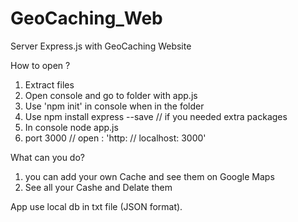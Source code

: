 # GeoCaching_Web
Server Express.js with GeoCaching Website

How to open ? 
1. Extract files
2. Open console and go to folder with app.js
3. Use 'npm init' in console when in the folder
4. Use npm install express --save // ​​if you needed extra packages
5. In console node app.js
6. port 3000 // open : 'http: // localhost: 3000'

What can you do?
1. you can add your own Cache and see them on Google Maps
2. See all your Cashe and Delate them

App use local db in txt file (JSON format).
